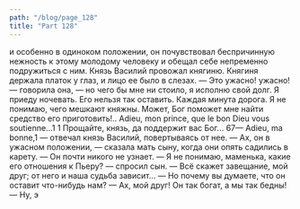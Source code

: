 ```yaml
---
path: "/blog/page_128"
title: "Part 128"
---
```


 и особенно в одиноком положении, он почувствовал беспричинную нежность к этому молодому человеку и обещал себе непременно подружиться с ним.
Князь Василий провожал княгиню. Княгиня держала платок у глаз, и лицо ее было в слезах.
— Это ужасно! ужасно! — говорила она, — но чего бы мне ни стоило, я исполню свой долг. Я приеду ночевать. Его нельзя так оставить. Каждая минута дорога. Я не понимаю, чего мешкают княжны. Может, Бог поможет мне найти средство его приготовить!.. Adieu, mon prince, que le bon Dieu vous soutienne...1
1 Прощайте, князь, да поддержит вас Бог...
67— Adieu, ma bonne,1 — отвечал князь Василий, повертываясь от нее.
— Ах, он в ужасном положении, — сказала мать сыну, когда они опять садились в карету. — Он почти никого не узнает.
— Я не понимаю, маменька, какие его отношения к Пьеру? — спросил сын.
— Всё скажет завещание, мой друг; от него и наша судьба зависит...
— Но почему вы думаете, что он оставит что-нибудь нам?
— Ах, мой друг! Он так богат, а мы так бедны!
— Ну, э
